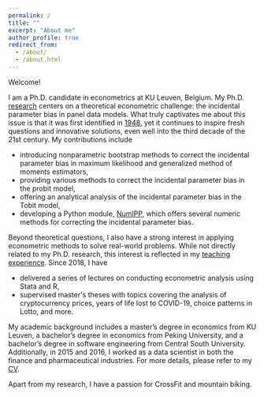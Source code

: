 ```yaml
---
permalink: /
title: ""
excerpt: "About me"
author_profile: true
redirect_from: 
  - /about/
  - /about.html
---
```


Welcome!

I am a Ph.D. candidate in econometrics at KU Leuven, Belgium. My Ph.D. [research](http://yitianli.github.io/research) centers on a theoretical econometric challenge: the incidental parameter bias in panel data models. What truly captivates me about this issue is that it was first identified in [1948](https://www.jstor.org/stable/1914288), yet it continues to inspire fresh questions and innovative solutions, even well into the third decade of the 21st century. My contributions include
- introducing nonparametric bootstrap methods to correct the incidental parameter bias in maximum likelihood and generalized method of moments estimators,
- providing various methods to correct the incidental parameter bias in the probit model,
- offering an analytical analysis of the incidental parameter bias in the Tobit model,
- developing a Python module, [NumIPP](https://github.com/yitianli/numipp), which offers several numeric methods for correcting the incidental parameter bias.

Beyond theoretical questions, I also have a strong interest in applying econometric methods to solve real-world problems. While not directly related to my Ph.D. research, this interest is reflected in my [teaching experience](http://yitianli.github.io/teaching). Since 2018, I have
- delivered a series of lectures on conducting econometric analysis using Stata and R,
- supervised master's theses with topics covering the analysis of cryptocurrency prices, years of life lost to COVID-19, choice patterns in Lotto, and more.

My academic background includes a master’s degree in economics from KU Leuven, a bachelor’s degree in economics from Peking University, and a bachelor’s degree in software engineering from Central South University. Additionally, in 2015 and 2016, I worked as a data scientist in both the finance and pharmaceutical industries. For more details, please refer to my [CV](http://yitianli.github.io/files/CV.pdf).

Apart from my research, I have a passion for CrossFit and mountain biking.